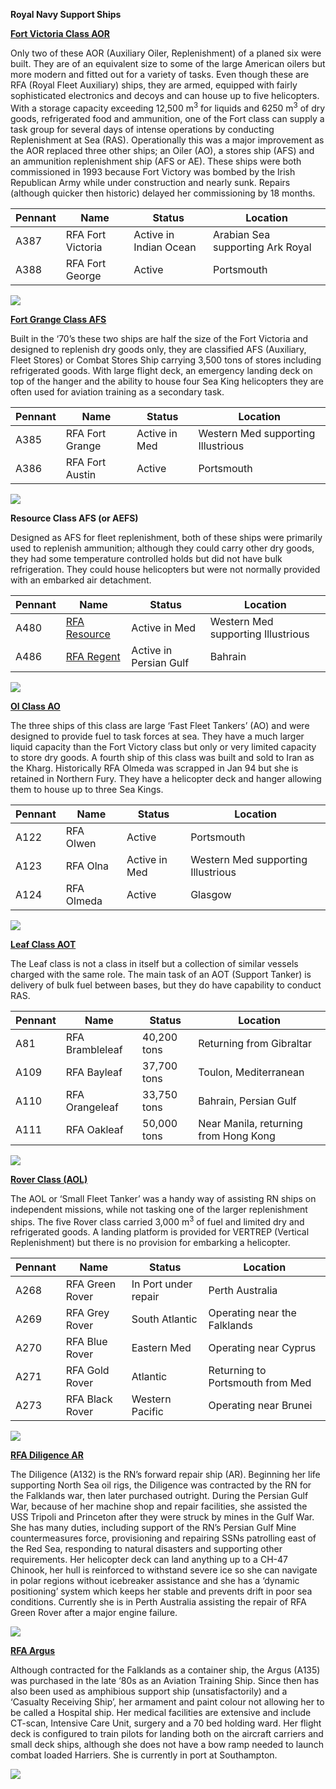 **Royal Navy Support Ships**

[**Fort Victoria Class
AOR**](https://en.wikipedia.org/wiki/Fort_Victoria-class_replenishment_oiler)

Only two of these AOR (Auxiliary Oiler, Replenishment) of a planed six
were built. They are of an equivalent size to some of the large American
oilers but more modern and fitted out for a variety of tasks. Even
though these are RFA (Royal Fleet Auxiliary) ships, they are armed,
equipped with fairly sophisticated electronics and decoys and can house
up to five helicopters. With a storage capacity exceeding 12,500
m<sup>3</sup> for liquids and 6250 m<sup>3</sup> of dry goods,
refrigerated food and ammunition, one of the Fort class can supply a
task group for several days of intense operations by conducting
Replenishment at Sea (RAS). Operationally this was a major improvement
as the AOR replaced three other ships; an Oiler (AO), a stores ship
(AFS) and an ammunition replenishment ship (AFS or AE). These ships were
both commissioned in 1993 because Fort Victory was bombed by the Irish
Republican Army while under construction and nearly sunk. Repairs
(although quicker then historic) delayed her commissioning by 18
months.

| Pennant | Name              | Status                 | Location                         |
| ------- | ----------------- | ---------------------- | -------------------------------- |
| A387    | RFA Fort Victoria | Active in Indian Ocean | Arabian Sea supporting Ark Royal |
| A388    | RFA Fort George   | Active                 | Portsmouth                       |

![](/assets/images/nato/uk/navy/support/image1.jpg)

[**Fort Grange Class
AFS**](https://en.wikipedia.org/wiki/Fort_Rosalie-class_replenishment_ship)

Built in the ‘70’s these two ships are half the size of the Fort
Victoria and designed to replenish dry goods only, they are classified
AFS (Auxiliary, Fleet Stores) or Combat Stores Ship carrying 3,500 tons
of stores including refrigerated goods. With large flight deck, an
emergency landing deck on top of the hanger and the ability to house
four Sea King helicopters they are often used for aviation training as a
secondary
task.

| Pennant | Name            | Status        | Location                           |
| ------- | --------------- | ------------- | ---------------------------------- |
| A385    | RFA Fort Grange | Active in Med | Western Med supporting Illustrious |
| A386    | RFA Fort Austin | Active        | Portsmouth                         |

![](/assets/images/nato/uk/navy/support/image2.jpg)

**Resource Class AFS (or AEFS)**

Designed as AFS for fleet replenishment, both of these ships were
primarily used to replenish ammunition; although they could carry other
dry goods, they had some temperature controlled holds but did not have
bulk refrigeration. They could house helicopters but were not normally
provided with an embarked air
detachment.

| Pennant | Name                                                                | Status                 | Location                           |
| ------- | ------------------------------------------------------------------- | ---------------------- | ---------------------------------- |
| A480    | [RFA Resource](https://en.wikipedia.org/wiki/RFA_Resource_\(A480\)) | Active in Med          | Western Med supporting Illustrious |
| A486    | [RFA Regent](https://en.wikipedia.org/wiki/RFA_Regent_\(A486\))     | Active in Persian Gulf | Bahrain                            |

![](/assets/images/nato/uk/navy/support/image3.jpeg)

[**Ol Class
AO**](https://en.wikipedia.org/wiki/Ol-class_tanker_\(1965\))

The three ships of this class are large ‘Fast Fleet Tankers’ (AO) and
were designed to provide fuel to task forces at sea. They have a much
larger liquid capacity than the Fort Victory class but only or very
limited capacity to store dry goods. A fourth ship of this class was
built and sold to Iran as the Kharg. Historically RFA Olmeda was
scrapped in Jan 94 but she is retained in Northern Fury. They have a
helicopter deck and hanger allowing them to house up to three Sea
Kings.

| Pennant | Name       | Status        | Location                           |
| ------- | ---------- | ------------- | ---------------------------------- |
| A122    | RFA Olwen  | Active        | Portsmouth                         |
| A123    | RFA Olna   | Active in Med | Western Med supporting Illustrious |
| A124    | RFA Olmeda | Active        | Glasgow                            |

![](/assets/images/nato/uk/navy/support/image4.jpeg)

[**Leaf Class AOT**](https://en.wikipedia.org/wiki/Leaf-class_tanker)

The Leaf class is not a class in itself but a collection of similar
vessels charged with the same role. The main task of an AOT (Support
Tanker) is delivery of bulk fuel between bases, but they do have
capability to conduct
RAS.

| Pennant | Name            | Status      | Location                              |
| ------- | --------------- | ----------- | ------------------------------------- |
| A81     | RFA Brambleleaf | 40,200 tons | Returning from Gibraltar              |
| A109    | RFA Bayleaf     | 37,700 tons | Toulon, Mediterranean                 |
| A110    | RFA Orangeleaf  | 33,750 tons | Bahrain, Persian Gulf                 |
| A111    | RFA Oakleaf     | 50,000 tons | Near Manila, returning from Hong Kong |

![](/assets/images/nato/uk/navy/support/image5.jpg)

[**Rover Class
(AOL)**](https://en.wikipedia.org/wiki/Rover-class_tanker)

The AOL or ‘Small Fleet Tanker’ was a handy way of assisting RN ships on
independent missions, while not tasking one of the larger replenishment
ships. The five Rover class carried 3,000 m<sup>3</sup> of fuel and
limited dry and refrigerated goods. A landing platform is provided for
VERTREP (Vertical Replenishment) but there is no provision for embarking
a
helicopter.

| Pennant | Name            | Status               | Location                         |
| ------- | --------------- | -------------------- | -------------------------------- |
| A268    | RFA Green Rover | In Port under repair | Perth Australia                  |
| A269    | RFA Grey Rover  | South Atlantic       | Operating near the Falklands     |
| A270    | RFA Blue Rover  | Eastern Med          | Operating near Cyprus            |
| A271    | RFA Gold Rover  | Atlantic             | Returning to Portsmouth from Med |
| A273    | RFA Black Rover | Western Pacific      | Operating near Brunei            |

![](/assets/images/nato/uk/navy/support/image6.jpg)

[**RFA Diligence
AR**](https://en.wikipedia.org/wiki/RFA_Diligence_\(A132\))

The Diligence (A132) is the RN’s forward repair ship (AR). Beginning her
life supporting North Sea oil rigs, the Diligence was contracted by the
RN for the Falklands war, then later purchased outright. During the
Persian Gulf War, because of her machine shop and repair facilities, she
assisted the USS Tripoli and Princeton after they were struck by mines
in the Gulf War. She has many duties, including support of the RN’s
Persian Gulf Mine countermeasures force, provisioning and repairing SSNs
patrolling east of the Red Sea, responding to natural disasters and
supporting other requirements. Her helicopter deck can land anything up
to a CH-47 Chinook, her hull is reinforced to withstand severe ice so
she can navigate in polar regions without icebreaker assistance and she
has a ‘dynamic positioning’ system which keeps her stable and prevents
drift in poor sea conditions. Currently she is in Perth Australia
assisting the repair of RFA Green Rover after a major engine failure.

![](/assets/images/nato/uk/navy/support/image7.jpeg)

[**RFA Argus**](https://en.wikipedia.org/wiki/RFA_Argus_\(A135\))

Although contracted for the Falklands as a container ship, the Argus
(A135) was purchased in the late ‘80s as an Aviation Training Ship.
Since then has also been used as amphibious support ship
(unsatisfactorily) and a ‘Casualty Receiving Ship’, her armament and
paint colour not allowing her to be called a Hospital ship. Her medical
facilities are extensive and include CT-scan, Intensive Care Unit,
surgery and a 70 bed holding ward. Her flight deck is configured to
train pilots for landing both on the aircraft carriers and small deck
ships, although she does not have a bow ramp needed to launch combat
loaded Harriers. She is currently in port at Southampton.

![](/assets/images/nato/uk/navy/support/image8.jpg)
